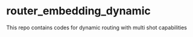 # router_embedding_dynamic
This repo contains codes for dynamic routing with multi shot capabilities
